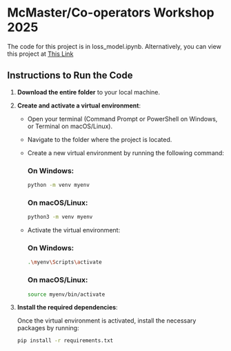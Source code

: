 # McMaster/Co-operators Workshop 2025
The code for this project is in loss_model.ipynb. Alternatively, you can view this project at [This Link](https://app.hex.tech/01970e0f-8afe-7112-b095-d6b0a5d5e818/app/0197ae31-8e6b-7001-8208-1c34cd47fa72/latest)

## Instructions to Run the Code

1. **Download the entire folder** to your local machine.

2. **Create and activate a virtual environment**:

   - Open your terminal (Command Prompt or PowerShell on Windows, or Terminal on macOS/Linux).
   - Navigate to the folder where the project is located.
   - Create a new virtual environment by running the following command:

     ### On Windows:
     ```bash
     python -m venv myenv
     ```

     ### On macOS/Linux:
     ```bash
     python3 -m venv myenv
     ```

   - Activate the virtual environment:

     ### On Windows:
     ```bash
     .\myenv\Scripts\activate
     ```

     ### On macOS/Linux:
     ```bash
     source myenv/bin/activate
     ```

3. **Install the required dependencies**:
   
   Once the virtual environment is activated, install the necessary packages by running:

   ```bash
   pip install -r requirements.txt
